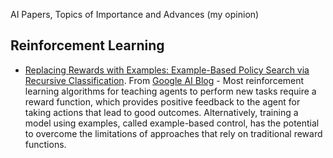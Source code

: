 AI Papers, Topics of Importance and Advances (my opinion)

## Reinforcement Learning
* [Replacing Rewards with Examples: Example-Based Policy Search via Recursive Classification](https://arxiv.org/abs/2103.12656). From [Google AI Blog](https://ai.googleblog.com/2021/03/recursive-classification-replacing.html) - Most reinforcement learning algorithms for teaching agents to perform new tasks require a reward function, which provides positive feedback to the agent for taking actions that lead to good outcomes. Alternatively, training a model using examples, called example-based control, has the potential to overcome the limitations of approaches that rely on traditional reward functions. 
